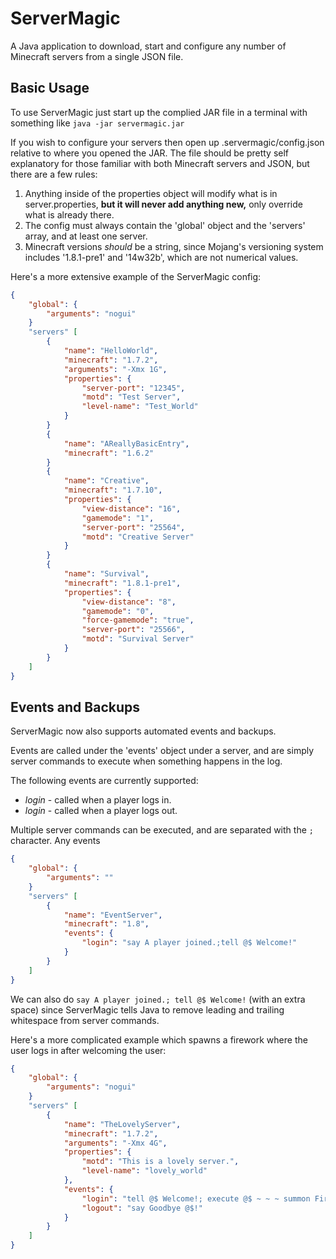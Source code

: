 # ServerMagic

A Java application to download, start and configure any number of Minecraft servers from a single JSON file.

## Basic Usage

To use ServerMagic just start up the complied JAR file in a terminal with something like `java -jar servermagic.jar`

If you wish to configure your servers then open up .servermagic/config.json relative to where you opened the JAR. The file should be pretty self explanatory for those familiar with both Minecraft servers and JSON, but there are a few rules:

1. Anything inside of the properties object will modify what is in server.properties, **but it will never add anything new,** only override what is already there.
2. The config must always contain the 'global' object and the 'servers' array, and at least one server.
3. Minecraft versions *should* be a string, since Mojang's versioning system includes '1.8.1-pre1' and '14w32b', which are not numerical values.

Here's a more extensive example of the ServerMagic config:

```JSON
{
	"global": {
		"arguments": "nogui"
	}
	"servers" [
		{
			"name": "HelloWorld",
			"minecraft": "1.7.2",
			"arguments": "-Xmx 1G",
			"properties": {
				"server-port": "12345",
				"motd": "Test Server",
				"level-name": "Test_World"
			}
		}
		{
			"name": "AReallyBasicEntry",
			"minecraft": "1.6.2"
		}
		{
			"name": "Creative",
			"minecraft": "1.7.10",
			"properties": {
				"view-distance": "16",
				"gamemode": "1",
				"server-port": "25564",
				"motd": "Creative Server"
			}
		}
		{
			"name": "Survival",
			"minecraft": "1.8.1-pre1",
			"properties": {
				"view-distance": "8",
				"gamemode": "0",
				"force-gamemode": "true",
				"server-port": "25566",
				"motd": "Survival Server"
			}
		}
	]
}
```

## Events and Backups

ServerMagic now also supports automated events and backups.

Events are called under the 'events' object under a server, and are simply server commands to execute when something happens in the log.

The following events are currently supported:

* *login* - called when a player logs in.
* *login* - called when a player logs out.

Multiple server commands can be executed, and are separated with the `;` character. Any events 

```JSON
{
	"global": {
		"arguments": ""
	}
	"servers" [
		{
			"name": "EventServer",
			"minecraft": "1.8",
			"events": {
				"login": "say A player joined.;tell @$ Welcome!"
			}
		}
	]
}
```

We can also do `say A player joined.; tell @$ Welcome!` (with an extra space) since ServerMagic tells Java to remove leading and trailing whitespace from server commands.

Here's a more complicated example which spawns a firework where the user logs in after welcoming the user:

```JSON
{
	"global": {
		"arguments": "nogui"
	}
	"servers" [
		{
			"name": "TheLovelyServer",
			"minecraft": "1.7.2",
			"arguments": "-Xmx 4G",
			"properties": {
				"motd": "This is a lovely server.",
				"level-name": "lovely_world"
			},
			"events": {
				"login": "tell @$ Welcome!; execute @$ ~ ~ ~ summon FireworksRocketEntity ~ ~ ~ {LifeTime:20,FireworksItem:{id:401,Count:1,tag:{Fireworks:{Explosions:[{Type:1,Flicker:1,Trail:1,Colors:[65535,16777215],FadeColors:[18844]}]}}}}",
				"logout": "say Goodbye @$!"
			}
		}
	]
}
```